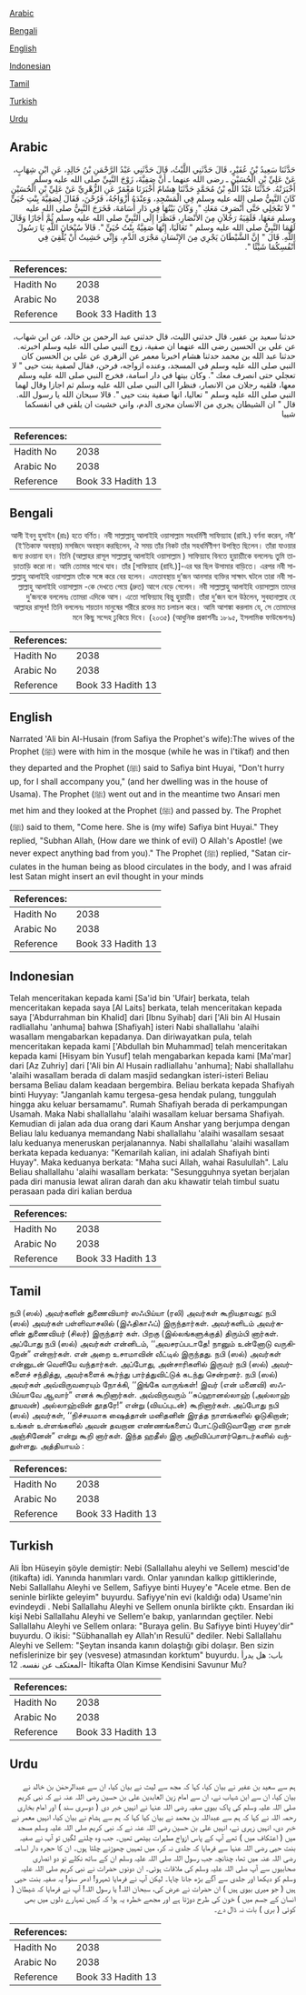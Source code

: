[Arabic](#arabic)

[Bengali](#bengali)

[English](#english)

[Indonesian](#indonesian)

[Tamil](#tamil)

[Turkish](#turkish)

[Urdu](#urdu)

## Arabic


<div dir="rtl" lang="ar" style={{fontSize:'larger',backgroundColor:'#f8f9fa',padding:20}}>
حَدَّثَنَا سَعِيدُ بْنُ عُفَيْرٍ، قَالَ حَدَّثَنِي اللَّيْثُ، قَالَ حَدَّثَنِي عَبْدُ الرَّحْمَنِ بْنُ خَالِدٍ، عَنِ ابْنِ شِهَابٍ، عَنْ عَلِيِّ بْنِ الْحُسَيْنِ ـ رضى الله عنهما ـ أَنَّ صَفِيَّةَ، زَوْجَ النَّبِيِّ صلى الله عليه وسلم أَخْبَرَتْهُ‏.‏ حَدَّثَنَا عَبْدُ اللَّهِ بْنُ مُحَمَّدٍ حَدَّثَنَا هِشَامٌ أَخْبَرَنَا مَعْمَرٌ عَنِ الزُّهْرِيِّ عَنْ عَلِيِّ بْنِ الْحُسَيْنِ كَانَ النَّبِيُّ صلى الله عليه وسلم فِي الْمَسْجِدِ، وَعِنْدَهُ أَزْوَاجُهُ، فَرُحْنَ، فَقَالَ لِصَفِيَّةَ بِنْتِ حُيَىٍّ ‏"‏ لاَ تَعْجَلِي حَتَّى أَنْصَرِفَ مَعَكِ ‏"‏‏.‏ وَكَانَ بَيْتُهَا فِي دَارِ أُسَامَةَ، فَخَرَجَ النَّبِيُّ صلى الله عليه وسلم مَعَهَا، فَلَقِيَهُ رَجُلاَنِ مِنَ الأَنْصَارِ، فَنَظَرَا إِلَى النَّبِيِّ صلى الله عليه وسلم ثُمَّ أَجَازَا وَقَالَ لَهُمَا النَّبِيُّ صلى الله عليه وسلم ‏"‏ تَعَالَيَا، إِنَّهَا صَفِيَّةُ بِنْتُ حُيَىٍّ ‏"‏‏.‏ قَالاَ سُبْحَانَ اللَّهِ يَا رَسُولَ اللَّهِ‏.‏ قَالَ ‏"‏ إِنَّ الشَّيْطَانَ يَجْرِي مِنَ الإِنْسَانِ مَجْرَى الدَّمِ، وَإِنِّي خَشِيتُ أَنْ يُلْقِيَ فِي أَنْفُسِكُمَا شَيْئًا ‏"‏‏.‏
</div>
<div style={{backgroundColor:'#f8f9fa',padding:20, marginBottom: 10}}><table> <thead> <tr> <th>References:</th> <th></th> </tr> </thead> <tbody><tr><td>Hadith No</td><td>2038</td></tr><tr><td>Arabic No</td><td>2038</td></tr><tr><td>Reference</td><td>Book 33 Hadith 13</td></tr></tbody></table></div>


<div dir="rtl" lang="ar" style={{fontSize:'larger',backgroundColor:'#f8f9fa',padding:20}}>
حدثنا سعيد بن عفير، قال حدثني الليث، قال حدثني عبد الرحمن بن خالد، عن ابن شهاب، عن علي بن الحسين رضى الله عنهما ان صفية، زوج النبي صلى الله عليه وسلم اخبرته. حدثنا عبد الله بن محمد حدثنا هشام اخبرنا معمر عن الزهري عن علي بن الحسين كان النبي صلى الله عليه وسلم في المسجد، وعنده ازواجه، فرحن، فقال لصفية بنت حيى " لا تعجلي حتى انصرف معك ". وكان بيتها في دار اسامة، فخرج النبي صلى الله عليه وسلم معها، فلقيه رجلان من الانصار، فنظرا الى النبي صلى الله عليه وسلم ثم اجازا وقال لهما النبي صلى الله عليه وسلم " تعاليا، انها صفية بنت حيى ". قالا سبحان الله يا رسول الله. قال " ان الشيطان يجري من الانسان مجرى الدم، واني خشيت ان يلقي في انفسكما شييا
</div>
<div style={{backgroundColor:'#f8f9fa',padding:20, marginBottom: 10}}><table> <thead> <tr> <th>References:</th> <th></th> </tr> </thead> <tbody><tr><td>Hadith No</td><td>2038</td></tr><tr><td>Arabic No</td><td>2038</td></tr><tr><td>Reference</td><td>Book 33 Hadith 13</td></tr></tbody></table></div>

## Bengali


<div dir="rtl" lang="bn" style={{fontSize:'larger',backgroundColor:'#f8f9fa',padding:20}}>
‘আলী ইবনু হুসাইন (রাঃ) হতে বর্ণিত। নবী সাল্লাল্লাহু আলাইহি ওয়াসাল্লাম সহধর্মিণী সাফিয়্যাহ (রাযি.) বর্ণনা করেন, নবী (ই‘তিকাফ অবস্থায়) মসজিদে অবস্থান করছিলেন, ঐ সময় তাঁর নিকট তাঁর সহধর্মিণীগণ উপস্থিত ছিলেন। তাঁরা যাওয়ার জন্য রওয়ানা হন। তিনি (আল্লাহর রাসূল সাল্লাল্লাহু আলাইহি ওয়াসাল্লাম ) সাফিয়্যাহ বিনতে হুয়ায়্যীকে বললেনঃ তুমি তাড়াতাড়ি করো না। আমি তোমার সাথে যাব। তাঁর [সাফিয়্যাহ (রাযি.)]-এর ঘর ছিল উসামার বাড়িতে। এরপর নবী সাল্লাল্লাহু আলাইহি ওয়াসাল্লাম তাঁকে সঙ্গে করে বের হলেন। এমতাবস্থায় দু’জন আনসার ব্যক্তির সাক্ষাৎ ঘটলে তারা নবী সাল্লাল্লাহু আলাইহি ওয়াসাল্লাম -কে দেখতে পেয়ে (দ্রুত) আগে বেড়ে গেলেন। নবী সাল্লাল্লাহু আলাইহি ওয়াসাল্লাম তাদের দু’জনকে বললেনঃ তোমরা এদিকে আস। এতো সাফিয়্যাহ বিন্তু হুয়ায়্যী। তাঁরা দু’জন বলে উঠলেন, সুবহানাল্লাহ হে আল্লাহর রাসূল! তিনি বললেনঃ শয়তান মানুষের শরীরে রক্তের মত চলাচল করে। আমি আশঙ্কা করলাম যে, সে তোমাদের মনে কিছু সন্দেহ ঢুকিয়ে দিবে। (২০৩৫) (আধুনিক প্রকাশনীঃ ১৮৯৫, ইসলামিক ফাউন্ডেশনঃ)
</div>
<div style={{backgroundColor:'#f8f9fa',padding:20, marginBottom: 10}}><table> <thead> <tr> <th>References:</th> <th></th> </tr> </thead> <tbody><tr><td>Hadith No</td><td>2038</td></tr><tr><td>Arabic No</td><td>2038</td></tr><tr><td>Reference</td><td>Book 33 Hadith 13</td></tr></tbody></table></div>

## English


<div dir="ltr" lang="en" style={{fontSize:'larger',backgroundColor:'#f8f9fa',padding:20}}>
Narrated 'Ali bin Al-Husain (from Safiya the Prophet's wife):The wives of the Prophet (ﷺ) were with him in the mosque (while he was in I'tikaf) and then they departed and the Prophet (ﷺ) said to Safiya bint Huyai, "Don't hurry up, for I shall accompany you," (and her dwelling was in the house of Usama). The Prophet (ﷺ) went out and in the meantime two Ansari men met him and they looked at the Prophet (ﷺ) and passed by. The Prophet (ﷺ) said to them, "Come here. She is (my wife) Safiya bint Huyai." They replied, "Subhan Allah, (How dare we think of evil) O Allah's Apostle! (we never expect anything bad from you)." The Prophet (ﷺ) replied, "Satan circulates in the human being as blood circulates in the body, and I was afraid lest Satan might insert an evil thought in your minds
</div>
<div style={{backgroundColor:'#f8f9fa',padding:20, marginBottom: 10}}><table> <thead> <tr> <th>References:</th> <th></th> </tr> </thead> <tbody><tr><td>Hadith No</td><td>2038</td></tr><tr><td>Arabic No</td><td>2038</td></tr><tr><td>Reference</td><td>Book 33 Hadith 13</td></tr></tbody></table></div>

## Indonesian


<div dir="ltr" lang="id" style={{fontSize:'larger',backgroundColor:'#f8f9fa',padding:20}}>
Telah menceritakan kepada kami [Sa'id bin 'Ufair] berkata, telah menceritakan kepada saya [Al Laits] berkata, telah menceritakan kepada saya ['Abdurrahman bin Khalid] dari [Ibnu Syihab] dari ['Ali bin Al Husain radliallahu 'anhuma] bahwa [Shafiyah] isteri Nabi shallallahu 'alaihi wasallam mengabarkan kepadanya. Dan diriwayatkan pula, telah menceritakan kepada kami ['Abdullah bin Muhammad] telah menceritakan kepada kami [Hisyam bin Yusuf] telah mengabarkan kepada kami [Ma'mar] dari [Az Zuhriy] dari ['Ali bin Al Husain radliallahu 'anhuma]; Nabi shallallahu 'alaihi wasallam berada di dalam masjid sedangkan isteri-isteri Beliau bersama Beliau dalam keadaan bergembira. Beliau berkata kepada Shafiyah binti Huyyay: "Janganlah kamu tergesa-gesa hendak pulang, tunggulah hingga aku keluar bersamamu". Rumah Shafiyah berada di perkampungan Usamah. Maka Nabi shallallahu 'alaihi wasallam keluar bersama Shafiyah. Kemudian di jalan ada dua orang dari Kaum Anshar yang berjumpa dengan Beliau lalu keduanya memandang Nabi shallallahu 'alaihi wasallam sesaat lalu keduanya meneruskan perjalanannya. Nabi shallallahu 'alaihi wasallam berkata kepada keduanya: "Kemarilah kalian, ini adalah Shafiyah binti Huyay". Maka keduanya berkata: "Maha suci Allah, wahai Rasulullah". Lalu Beliau shallallahu 'alaihi wasallam berkata: "Sesungguhnya syetan berjalan pada diri manusia lewat aliran darah dan aku khawatir telah timbul suatu perasaan pada diri kalian berdua
</div>
<div style={{backgroundColor:'#f8f9fa',padding:20, marginBottom: 10}}><table> <thead> <tr> <th>References:</th> <th></th> </tr> </thead> <tbody><tr><td>Hadith No</td><td>2038</td></tr><tr><td>Arabic No</td><td>2038</td></tr><tr><td>Reference</td><td>Book 33 Hadith 13</td></tr></tbody></table></div>

## Tamil


<div dir="ltr" lang="ta" style={{fontSize:'larger',backgroundColor:'#f8f9fa',padding:20}}>
நபி (ஸல்) அவர்களின் துணைவியார் ஸஃபிய்யா (ரலி) அவர்கள் கூறியதாவது: நபி (ஸல்) அவர்கள் பள்ளிவாசலில் (இஃதிகாஃப்) இருந்தார்கள். அவர்களிடம் அவர்களின் துணைவியர் (சிலர்) இருந்தார் கள். பிறகு (இல்லங்களுக்குத்) திரும்பி னார்கள். அப்போது நபி (ஸல்) அவர்கள் என்னிடம், ‘‘அவசரப்படாதே! நானும் உன்னோடு வருகிறேன்” என்றார்கள். என் அறை உசாமாவின் வீட்டில் இருந்தது. நபி (ஸல்) அவர்கள் என்னுடன் வெளியே வந்தார்கள். அப்போது, அன்சாரிகளில் இருவர் நபி (ஸல்) அவர்களைச் சந்தித்து, அவர்களைக் கூர்ந்து பார்த்துவிட்டுக் கடந்து சென்றனர். நபி (ஸல்) அவர்கள் அவ்விருவரையும் நோக்கி, ‘‘இங்கே வாருங்கள்! இவர் (என் மனைவி) ஸஃபிய்யாவே ஆவார்” எனக் கூறினார்கள். அவ்விருவரும் ‘‘சுப்ஹானல்லாஹ் (அல்லாஹ் தூயவன்) அல்லாஹ்வின் தூதரே!” என்று (வியப்புடன்) கூறினார்கள். அப்போது நபி (ஸல்) அவர்கள், ‘‘நிச்சயமாக ஷைத்தான் மனிதனின் இரத்த நாளங்களில் ஓடுகிறான்; உங்கள் உள்ளங்களில் அவன் தவறான எண்ணங்களைப் போட்டுவிடுவானோ என நான் அஞ்சினேன்” என்று கூறி னார்கள். இந்த ஹதீஸ் இரு அறிவிப்பாளர்தொடர்களில் வந்துள்ளது. அத்தியாயம் :
</div>
<div style={{backgroundColor:'#f8f9fa',padding:20, marginBottom: 10}}><table> <thead> <tr> <th>References:</th> <th></th> </tr> </thead> <tbody><tr><td>Hadith No</td><td>2038</td></tr><tr><td>Arabic No</td><td>2038</td></tr><tr><td>Reference</td><td>Book 33 Hadith 13</td></tr></tbody></table></div>

## Turkish


<div dir="ltr" lang="tr" style={{fontSize:'larger',backgroundColor:'#f8f9fa',padding:20}}>
Ali İbn Hüseyin şöyle demiştir: Nebi (Sallallahu aleyhi ve Sellem) mescid'de (itikafta) idi. Yanında hanımları vardı. Onlar yanından kalkıp gittiklerinde, Nebi Sallallahu Aleyhi ve Sellem, Safiyye binti Huyey'e "Acele etme. Ben de seninle birlikte geleyim" buyurdu. Safiyye'nin evi (kaldığı oda) Usame'nin evindeydi . Nebi Sallallahu Aleyhi ve Sellem onunla birlikte çıktı. Ensardan iki kişi Nebi Sallallahu Aleyhi ve Sellem'e bakıp, yanlarından geçtiler. Nebi Sallallahu Aleyhi ve Sellem onlara: "Buraya gelin. Bu Safiyye binti Huyey'dir" buyurdu. O ikisi: "Sübhanallah ey Allah'ın Resulü" dediler. Nebi Sallallahu Aleyhi ve Sellem: "Şeytan insanda kanın dolaştığı gibi dolaşır. Ben sizin nefislerinize bir şey (vesvese) atmasından korktum" buyurdu. باب: هل يدرأ المعتكف عن نفسه. 12- İtikafta Olan Kimse Kendisini Savunur Mu?
</div>
<div style={{backgroundColor:'#f8f9fa',padding:20, marginBottom: 10}}><table> <thead> <tr> <th>References:</th> <th></th> </tr> </thead> <tbody><tr><td>Hadith No</td><td>2038</td></tr><tr><td>Arabic No</td><td>2038</td></tr><tr><td>Reference</td><td>Book 33 Hadith 13</td></tr></tbody></table></div>

## Urdu


<div dir="rtl" lang="ur" style={{fontSize:'larger',backgroundColor:'#f8f9fa',padding:20}}>
ہم سے سعید بن عفیر نے بیان کیا، کہا کہ مجھ سے لیث نے بیان کیا، ان سے عبدالرحمٰن بن خالد نے بیان کیا، ان سے ابن شہاب نے، ان سے امام زین العابدین علی بن حسین رضی اللہ عنہ نے کہ نبی کریم صلی اللہ علیہ وسلم کی پاک بیوی صفیہ رضی اللہ عنہا نے انہیں خبر دی ( دوسری سند ) اور امام بخاری رحمہ اللہ نے کہا کہ ہم سے عبداللہ بن محمد نے بیان کیا کہا کہ ہم سے ہشام نے بیان کیا، انہیں معمر نے خبر دی، انہیں زہری نے، انہیں علی بن حسین رضی اللہ عنہ نے کہ نبی کریم صلی اللہ علیہ وسلم مسجد میں ( اعتکاف میں ) تھے آپ کے پاس ازواج مطہرات بیٹھی تھیں۔ جب وہ چلنے لگیں تو آپ نے صفیہ بنت حیی رضی اللہ عنہا سے فرمایا کہ جلدی نہ کر، میں تمہیں چھوڑنے چلتا ہوں۔ ان کا حجرہ دار اسامہ رضی اللہ عنہ میں تھا، چنانچہ جب رسول اللہ صلی اللہ علیہ وسلم ان کے ساتھ نکلے تو دو انصاری صحابیوں سے آپ صلی اللہ علیہ وسلم کی ملاقات ہوئی۔ ان دونوں حضرات نے نبی کریم صلی اللہ علیہ وسلم کو دیکھا اور جلدی سے آگے بڑھ جانا چاہا۔ لیکن آپ نے فرمایا ٹھہرو! ادھر سنو! یہ صفیہ بنت حیی ہیں ( جو میری بیوی ہیں ) ان حضرات نے عرض کی، سبحان اللہ! یا رسول اللہ! آپ نے فرمایا کہ شیطان ( انسان کے جسم میں ) خون کی طرح دوڑتا ہے اور مجھے خطرہ یہ ہوا کہ کہیں تمہارے دلوں میں بھی کوئی ( بری ) بات نہ ڈال دے۔
</div>
<div style={{backgroundColor:'#f8f9fa',padding:20, marginBottom: 10}}><table> <thead> <tr> <th>References:</th> <th></th> </tr> </thead> <tbody><tr><td>Hadith No</td><td>2038</td></tr><tr><td>Arabic No</td><td>2038</td></tr><tr><td>Reference</td><td>Book 33 Hadith 13</td></tr></tbody></table></div>